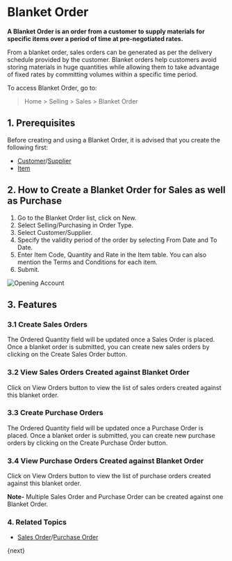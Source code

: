 <!-- add-breadcrumbs -->
# Blanket Order

**A Blanket Order is an order from a customer to supply materials for specific items over a period of time at pre-negotiated rates.**

From a blanket order, sales orders can be generated as per the delivery schedule provided by the customer. Blanket orders help customers avoid storing materials in huge quantities while allowing them to take advantage of fixed rates by committing volumes within a specific time period.

To access Blanket Order, go to:
> Home > Selling > Sales > Blanket Order

## 1. Prerequisites
Before creating and using a Blanket Order, it is advised that you create the following first:

* [Customer](/docs/user/manual/en/CRM/customer)/[Supplier](/docs/user/manual/en/buying/supplier)
* [Item](/docs/user/manual/en/stock/item)

## 2. How to Create a Blanket Order for Sales as well as Purchase

1. Go to the Blanket Order list, click on New.
1. Select Selling/Purchasing in Order Type.
1. Select Customer/Supplier.
1. Specify the validity period of the order by selecting From Date and To Date.
1. Enter Item Code, Quantity and Rate in the Item table. You can also mention the Terms and Conditions for each item.
1. Submit.

<img class="screenshot" alt="Opening Account" src="{{docs_base_url}}/assets/img/selling/blanket_order_sales.gif">

## 3. Features

### 3.1 Create Sales Orders

The Ordered Quantity field will be updated once a Sales Order is placed. Once a blanket order is submitted, you can create new sales orders by clicking on the Create Sales Order button.

### 3.2 View Sales Orders Created against Blanket Order

Click on View Orders button to view the list of sales orders created against this blanket order. 

### 3.3 Create Purchase Orders

The Ordered Quantity field will be updated once a Purchase Order is placed. Once a blanket order is submitted, you can create new purchase orders by clicking on the Create Purchase Order button.

### 3.4 View Purchase Orders Created against Blanket Order

Click on View Orders button to view the list of purchase orders created against this blanket order.

**Note-** Multiple Sales Order and Purchase Order can be created against one Blanket Order.


### 4. Related Topics
* [Sales Order](/docs/user/manual/en/selling/sales-order)/[Purchase Order](/docs/user/manual/en/buying/purchase-order)

{next}
